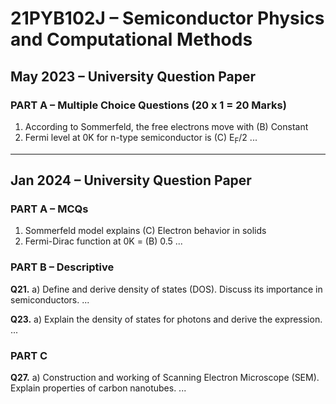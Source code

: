 
# 21PYB102J – Semiconductor Physics and Computational Methods

## May 2023 – University Question Paper

### PART A – Multiple Choice Questions (20 x 1 = 20 Marks)
1. According to Sommerfeld, the free electrons move with (B) Constant
2. Fermi level at 0K for n-type semiconductor is (C) E<sub>F</sub>/2
...


---

## Jan 2024 – University Question Paper

### PART A – MCQs
1. Sommerfeld model explains (C) Electron behavior in solids
2. Fermi-Dirac function at 0K = (B) 0.5
...

### PART B – Descriptive
**Q21.** a) Define and derive density of states (DOS). Discuss its importance in semiconductors.
...

**Q23.** a) Explain the density of states for photons and derive the expression.
...

### PART C
**Q27.** a) Construction and working of Scanning Electron Microscope (SEM). Explain properties of carbon nanotubes.
...

